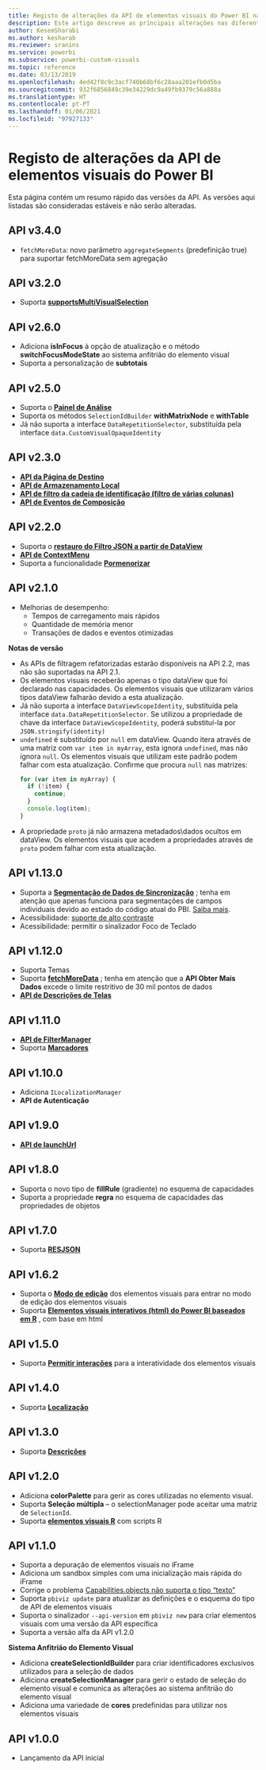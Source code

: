 ```yaml
---
title: Registo de alterações da API de elementos visuais do Power BI na análise incorporada do Power BI para obter melhores informações de BI incorporadas
description: Este artigo descreve as principais alterações nas diferentes versões da API de elementos visuais do Power BI. Permita melhores informações de BI incorporadas com a análise incorporada do Power BI.
author: KesemSharabi
ms.author: kesharab
ms.reviewer: sranins
ms.service: powerbi
ms.subservice: powerbi-custom-visuals
ms.topic: reference
ms.date: 03/13/2019
ms.openlocfilehash: 4ed42f8c9c3acf740b68bf6c28aaa201efb0d5ba
ms.sourcegitcommit: 932f6856849c39e34229dc9a49fb9379c56a888a
ms.translationtype: HT
ms.contentlocale: pt-PT
ms.lasthandoff: 01/06/2021
ms.locfileid: "97927133"
---
```

# <a name="power-bi-visuals-api-changelog"></a>Registo de alterações da API de elementos visuais do Power BI
Esta página contém um resumo rápido das versões da API. As versões aqui listadas são consideradas estáveis e não serão alteradas.


## <a name="api-v340"></a>API v3.4.0
  * `fetchMoreData`: novo parâmetro `aggregateSegments` (predefinição true) para suportar fetchMoreData sem agregação

## <a name="api-v320"></a>API v3.2.0
  * Suporta **[supportsMultiVisualSelection](./supportsmultivisualselection-feature.md)**

## <a name="api-v260"></a>API v2.6.0
  * Adiciona **isInFocus** à opção de atualização e o método **switchFocusModeState** ao sistema anfitrião do elemento visual
  * Suporta a personalização de **subtotais**

## <a name="api-v250"></a>API v2.5.0
  * Suporta o **[Painel de Análise](./analytics-pane.md)**
  * Suporta os métodos `SelectionIdBuilder` **withMatrixNode** e **withTable**
  * Já não suporta a interface `DataRepetitionSelector`, substituída pela interface `data.CustomVisualOpaqueIdentity`

## <a name="api-v230"></a>API v2.3.0
  * **[API da Página de Destino](./landing-page.md)**
  * **[API de Armazenamento Local](./local-storage.md)**
  * **[API de filtro da cadeia de identificação (filtro de várias colunas)](./filter-api.md#the-tuple-filter-api-multi-column-filter)**
  * **[API de Eventos de Composição](./event-service.md#render-events-in-power-bi-visuals)**

## <a name="api-v220"></a>API v2.2.0
  * Suporta o **[restauro do Filtro JSON a partir de DataView](./filter-api.md#restore-the-json-filter-from-the-data-view)**
  * **[API de ContextMenu](./context-menu.md)**
  * Suporta a funcionalidade **[Pormenorizar](../../create-reports/desktop-drillthrough.md)**

## <a name="api-v210"></a>API v2.1.0
  * Melhorias de desempenho:
    * Tempos de carregamento mais rápidos
    * Quantidade de memória menor
    * Transações de dados e eventos otimizadas  

**Notas de versão**
* As APIs de filtragem refatorizadas estarão disponíveis na API 2.2, mas não são suportadas na API 2.1.
* Os elementos visuais receberão apenas o tipo dataView que foi declarado nas capacidades. Os elementos visuais que utilizaram vários tipos dataView falharão devido a esta atualização.
* Já não suporta a interface `DataViewScopeIdentity`, substituída pela interface `data.DataRepetitionSelector`. Se utilizou a propriedade de chave da interface `DataViewScopeIdentity`, poderá substituí-la por `JSON.stringify(identity)`
* `undefined` é substituído por `null` em dataView. Quando itera através de uma matriz com `var item in myArray`, esta ignora `undefined`, mas não ignora `null`. Os elementos visuais que utilizam este padrão podem falhar com esta atualização. Confirme que procura `null` nas matrizes:
   ```typescript
   for (var item in myArray) {
     if (!item) {
       continue;
     }
     console.log(item);
   }
   ```
* A propriedade `proto` já não armazena metadados\dados ocultos em dataView. Os elementos visuais que acedem a propriedades através de `proto` podem falhar com esta atualização.

## <a name="api-v1130"></a>API v1.13.0
* Suporta a **[Segmentação de Dados de Sincronização](./enable-sync-slicers.md)** ; tenha em atenção que apenas funciona para segmentações de campos individuais devido ao estado do código atual do PBI. [Saiba mais](../../visuals/power-bi-visualization-slicers.md).
* Acessibilidade: [suporte de alto contraste](./high-contrast-support.md) 
* Acessibilidade: permitir o sinalizador Foco de Teclado

## <a name="api-v1120"></a>API v1.12.0
* Suporta Temas
* Suporta **[fetchMoreData](./fetch-more-data.md)** ; tenha em atenção que a **API Obter Mais Dados** excede o limite restritivo de 30 mil pontos de dados
* **[API de Descrições de Telas](./add-tooltips.md#add-report-page-tooltips)**

## <a name="api-v1110"></a>API v1.11.0
* **[API de FilterManager](./filter-api.md)**
* Suporta **[Marcadores](./bookmarks-support.md)** 

## <a name="api-v1100"></a>API v1.10.0
* Adiciona `ILocalizationManager`
* **API de Autenticação**

## <a name="api-v190"></a>API v1.9.0
* **[API de launchUrl](./launch-url.md)**

## <a name="api-v180"></a>API v1.8.0
* Suporta o novo tipo de **fillRule** (gradiente) no esquema de capacidades
* Suporta a propriedade **regra** no esquema de capacidades das propriedades de objetos

## <a name="api-v170"></a>API v1.7.0
* Suporta **[RESJSON](./localization.md#resource-file)**

## <a name="api-v162"></a>API v1.6.2
* Suporta o **[Modo de edição](./advanced-edit-mode.md)** dos elementos visuais para entrar no modo de edição dos elementos visuais
* Suporta **[Elementos visuais interativos (html) do Power BI baseados em R](https://github.com/Microsoft/PowerBI-visuals/blob/master/RVisualTutorial/CreateRHTML.md)** , com base em html

## <a name="api-v150"></a>API v1.5.0
* Suporta **[Permitir interações](./visuals-interactions.md)** para a interatividade dos elementos visuais

## <a name="api-v140"></a>API v1.4.0
* Suporta **[Localização](./localization.md)**

## <a name="api-v130"></a>API v1.3.0
* Suporta **[Descrições](./add-tooltips.md)**

## <a name="api-v120"></a>API v1.2.0
* Adiciona **colorPalette** para gerir as cores utilizadas no elemento visual.
* Suporta **Seleção múltipla** – o selectionManager pode aceitar uma matriz de `SelectionId`.
* Suporta **[elementos visuais R](https://github.com/Microsoft/PowerBI-visuals/blob/master/RVisualTutorial/CreateRHTML.md)** com scripts R

## <a name="api-v110"></a>API v1.1.0
* Suporta a depuração de elementos visuais no iFrame
* Adiciona um sandbox simples com uma inicialização mais rápida do iFrame
* Corrige o problema [Capabilities.objects não suporta o tipo “texto”](https://github.com/Microsoft/PowerBI-visuals-tools/issues/12)
* Suporta `pbiviz update` para atualizar as definições e o esquema do tipo de API de elementos visuais
* Suporta o sinalizador `--api-version` em `pbiviz new` para criar elementos visuais com uma versão da API específica
* Suporta a versão alfa da API v1.2.0

**Sistema Anfitrião do Elemento Visual**
* Adiciona **createSelectionIdBuilder** para criar identificadores exclusivos utilizados para a seleção de dados
* Adiciona **createSelectionManager** para gerir o estado de seleção do elemento visual e comunica as alterações ao sistema anfitrião do elemento visual
* Adiciona uma variedade de **cores** predefinidas para utilizar nos elementos visuais

## <a name="api-v100"></a>API v1.0.0
* Lançamento da API inicial
